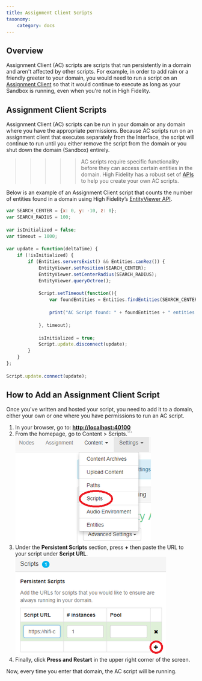 ```yaml
---
title: Assignment Client Scripts
taxonomy:
    category: docs
---
```


## Overview
Assignment Client (AC) scripts are scripts that run persistently in a domain and aren't affected by other scripts. For example, in order to add rain or a friendly greeter to your domain, you would need to run a script on an [Assignment Client](https://docs.highfidelity.com/get-started/what-is-high-fidelity/architecture#functions-of-the-assignment-clients) so that it would continue to execute as long as your Sandbox is running, even when you're not in High Fidelity. 

## Assignment Client Scripts
 Assignment Client (AC) scripts can be run in your domain or any domain where you have the appropriate permissions. Because AC scripts run on an assignment client that executes separately from the Interface, the script will continue to run until you either remove the script from the domain or you shut down the domain (Sandbox) entirely. 

 >>>>> AC scripts require specific functionality before they can access certain entities in the domain. High Fidelity has a robust set of [APIs](https://docs.highfidelity.com/api-reference) to help you create your own AC scripts.

Below is an example of an Assignment Client script that counts the number of entities found in a domain using High Fidelity’s [EntityViewer API](https://docs.highfidelity.com/api-reference/namespaces/entityviewer).

```javascript
var SEARCH_CENTER = {x: 0, y: -10, z: 0};
var SEARCH_RADIUS = 100;

var isInitialized = false;
var timeout = 1000;

var update = function(deltaTime) {
    if (!isInitialized) {
        if (Entities.serversExist() && Entities.canRez()) {
            EntityViewer.setPosition(SEARCH_CENTER);
            EntityViewer.setCenterRadius(SEARCH_RADIUS);
            EntityViewer.queryOctree();

            Script.setTimeout(function(){
                var foundEntities = Entities.findEntities(SEARCH_CENTER, SEARCH_RADIUS).length;

                print("AC Script found: " + foundEntities + " entities within " + SEARCH_RADIUS + "m of " + JSON.stringify(SEARCH_CENTER));
    
            }, timeout);
         
            isInitialized = true;
            Script.update.disconnect(update);
        }
    }
};

Script.update.connect(update);
```

## How to Add an Assignment Client Script
 Once you've written and hosted your script, you need to add it to a domain, either your own or one where you have permissions to run an AC script.

1.  In your browser, go to: **[http://localhost:40100](http://localhost:40100)**
 2.  From the homepage, go to Content > Scripts.```
![](ac-script1.png)
3. Under the **Persistent Scripts** section, press **+** then paste the URL to your script under **Script URL**. 
![](ac-script2.png)
4. Finally, click **Press and Restart** in the upper right corner of the screen. 

Now, every time you enter that domain, the AC script will be running.

